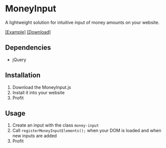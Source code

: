 # MoneyInput

A lightweight solution for intuitive input of money amounts on your website.

[[Example]](https://hellshltd.github.io/MoneyInput/) [[Download]](https://raw.githubusercontent.com/hellshltd/MoneyInput/master/MoneyInput.js)

## Dependencies

- jQuery

## Installation

1. Download the MoneyInput.js
2. Install it into your website
3. Profit

## Usage

1. Create an input with the class `money-input`
2. Call `registerMoneyInputElements();` when your DOM is loaded and when new inputs are added
3. Profit
